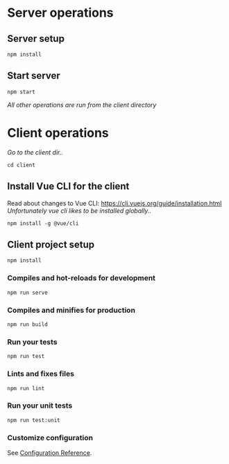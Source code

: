 # Server operations

## Server setup
```
npm install
```

## Start server
```
npm start
```

_All other operations are run from the client directory_

# Client operations
_Go to the client dir.._
```
cd client
```
## Install Vue CLI for the client
Read about changes to Vue CLI: https://cli.vuejs.org/guide/installation.html
_Unfortunately vue cli likes to be installed globally.._
```
npm install -g @vue/cli
```

##  Client project setup
```
npm install
```

### Compiles and hot-reloads for development
```
npm run serve
```

### Compiles and minifies for production
```
npm run build
```

### Run your tests
```
npm run test
```

### Lints and fixes files
```
npm run lint
```

### Run your unit tests
```
npm run test:unit
```

### Customize configuration
See [Configuration Reference](https://cli.vuejs.org/config/).
